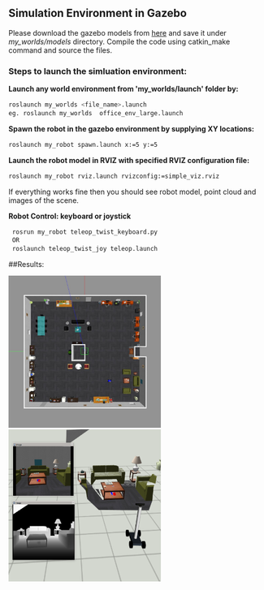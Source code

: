 ## Simulation Environment in Gazebo
Please download the gazebo models from [here](https://data.nvision2.eecs.yorku.ca/3DGEMS/) and save it under *my_worlds/models* directory.
Compile the code using catkin_make command and source the files.
### Steps to launch the simluation environment:

**Launch any world environment from 'my_worlds/launch' folder by:**
```bash 
roslaunch my_worlds <file_name>.launch
eg. roslaunch my_worlds  office_env_large.launch
```
**Spawn the robot in the gazebo environment by supplying XY locations:**
```bash 
roslaunch my_robot spawn.launch x:=5 y:=5
```
**Launch the robot model in RVIZ with specified RVIZ configuration file:**
```bash
roslaunch my_robot rviz.launch rvizconfig:=simple_viz.rviz
```

If everything works fine then you should see robot model, point cloud and images of the scene.

**Robot Control: keyboard or joystick**

```bash
 rosrun my_robot teleop_twist_keyboard.py
 OR
 roslaunch teleop_twist_joy teleop.launch
```

##Results:

<img src="../images/simulation/robot-gazebo.jpg" width="300" height="300">
<img src="../images/simulation/robot-rviz.png" width="300" height="300">